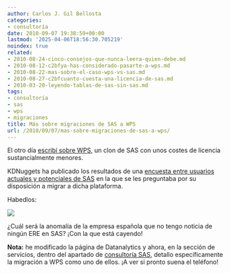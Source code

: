 ```yaml
---
author: Carlos J. Gil Bellosta
categories:
- consultoría
date: 2010-09-07 19:38:59+00:00
lastmod: '2025-04-06T18:56:30.705219'
noindex: true
related:
- 2010-08-24-cinco-consejos-que-nunca-leera-quien-debe.md
- 2010-08-12-c2bfya-has-considerado-pasarte-a-wps.md
- 2010-08-22-mas-sobre-el-caso-wps-vs-sas.md
- 2010-08-27-c2bfcuanto-cuesta-una-licencia-de-sas.md
- 2010-03-20-leyendo-tablas-de-sas-sin-sas.md
tags:
- consultoría
- sas
- wps
- migraciones
title: Más sobre migraciones de SAS a WPS
url: /2010/09/07/mas-sobre-migraciones-de-sas-a-wps/
---
```


El otro día [escribí sobre WPS](https://datanalytics.com/2010/08/12/ya-has-considerado-pasarte-a-wps/), un clon de SAS con unos costes de licencia sustancialmente menores.

KDNuggets ha publicado los resultados de una [encuesta entre usuarios actuales y potenciales de SAS](http://www.kdnuggets.com/polls/2010/switching-from-sas-to-wps.html) en la que se les preguntaba por su disposición a migrar a dicha plataforma.

Habedlos:

![](/wp-uploads/2010/09/resultados_encuesta_migracion_sas.png#center)

¿Cuál será la anomalía de la empresa española que no tengo noticia de ningún ERE en SAS? ¡Con la que está cayendo!

**Nota:** he modificado la página de Datanalytics y ahora, en la sección de servicios, dentro del apartado de [consultoría SAS](http://www.datanalytics.com/consultoria_sas.html), detallo específicamente la migración a WPS como uno de ellos. ¡A ver si pronto suena el teléfono!